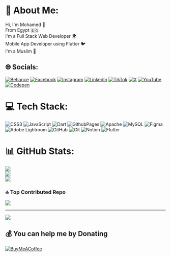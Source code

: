 # 💫 About Me:
Hi, I'm Mohamed 👋<br>From Egypt 🇪🇬  <br>I'm a Full Stack Web Developer 🌍  <br>Mobile App Developer using Flutter 🐦  <br>I'm a Muslim 🕋


## 🌐 Socials:
[![Behance](https://img.shields.io/badge/Behance-1769ff?logo=behance&logoColor=white)](https://behance.net/skepr) [![Facebook](https://img.shields.io/badge/Facebook-%231877F2.svg?logo=Facebook&logoColor=white)](https://facebook.com/itskepr) [![Instagram](https://img.shields.io/badge/Instagram-%23E4405F.svg?logo=Instagram&logoColor=white)](https://instagram.com/itskepr) [![LinkedIn](https://img.shields.io/badge/LinkedIn-%230077B5.svg?logo=linkedin&logoColor=white)](https://linkedin.com/in/skepr) [![TikTok](https://img.shields.io/badge/TikTok-%23000000.svg?logo=TikTok&logoColor=white)](https://tiktok.com/@iskepr) [![X](https://img.shields.io/badge/X-black.svg?logo=X&logoColor=white)](https://x.com/iskepr) [![YouTube](https://img.shields.io/badge/YouTube-%23FF0000.svg?logo=YouTube&logoColor=white)](https://youtube.com/@iskepr) [![Codepen](https://img.shields.io/badge/Codepen-000000?style=for-the-badge&logo=codepen&logoColor=white)](https://codepen.io/skepr) 

# 💻 Tech Stack:
![CSS3](https://img.shields.io/badge/css3-%231572B6.svg?style=for-the-badge&logo=css3&logoColor=white) ![JavaScript](https://img.shields.io/badge/javascript-%23323330.svg?style=for-the-badge&logo=javascript&logoColor=%23F7DF1E) ![Dart](https://img.shields.io/badge/dart-%230175C2.svg?style=for-the-badge&logo=dart&logoColor=white) ![GithubPages](https://img.shields.io/badge/github%20pages-121013?style=for-the-badge&logo=github&logoColor=white) ![Apache](https://img.shields.io/badge/apache-%23D42029.svg?style=for-the-badge&logo=apache&logoColor=white) ![MySQL](https://img.shields.io/badge/mysql-4479A1.svg?style=for-the-badge&logo=mysql&logoColor=white) ![Figma](https://img.shields.io/badge/figma-%23F24E1E.svg?style=for-the-badge&logo=figma&logoColor=white) ![Adobe Lightroom](https://img.shields.io/badge/Adobe%20Lightroom-31A8FF.svg?style=for-the-badge&logo=Adobe%20Lightroom&logoColor=white) ![GitHub](https://img.shields.io/badge/github-%23121011.svg?style=for-the-badge&logo=github&logoColor=white) ![Git](https://img.shields.io/badge/git-%23F05033.svg?style=for-the-badge&logo=git&logoColor=white) ![Notion](https://img.shields.io/badge/Notion-%23000000.svg?style=for-the-badge&logo=notion&logoColor=white) ![Flutter](https://img.shields.io/badge/Flutter-%2302569B.svg?style=for-the-badge&logo=Flutter&logoColor=white)
# 📊 GitHub Stats:
![](https://github-readme-stats.vercel.app/api?username=iskepr&theme=dark&hide_border=true&include_all_commits=false&count_private=false)<br/>
![](https://github-readme-streak-stats.herokuapp.com/?user=iskepr&theme=dark&hide_border=true)<br/>
![](https://github-readme-stats.vercel.app/api/top-langs/?username=iskepr&theme=dark&hide_border=true&include_all_commits=false&count_private=false&layout=compact)

### 🔝 Top Contributed Repo
![](https://github-contributor-stats.vercel.app/api?username=iskepr&limit=5&theme=dark&combine_all_yearly_contributions=true)

---
[![](https://visitcount.itsvg.in/api?id=iskepr&icon=0&color=0)](https://visitcount.itsvg.in)

  ## 💰 You can help me by Donating
  [![BuyMeACoffee](https://img.shields.io/badge/Buy%20Me%20a%20Coffee-ffdd00?style=for-the-badge&logo=buy-me-a-coffee&logoColor=black)](https://buymeacoffee.com/mohamedskepr) 

  
<!-- Proudly created with GPRM ( https://gprm.itsvg.in ) -->
